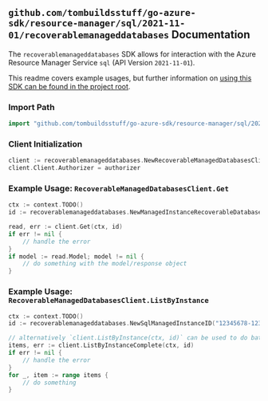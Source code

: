 
## `github.com/tombuildsstuff/go-azure-sdk/resource-manager/sql/2021-11-01/recoverablemanageddatabases` Documentation

The `recoverablemanageddatabases` SDK allows for interaction with the Azure Resource Manager Service `sql` (API Version `2021-11-01`).

This readme covers example usages, but further information on [using this SDK can be found in the project root](https://github.com/tombuildsstuff/go-azure-sdk/tree/main/docs).

### Import Path

```go
import "github.com/tombuildsstuff/go-azure-sdk/resource-manager/sql/2021-11-01/recoverablemanageddatabases"
```


### Client Initialization

```go
client := recoverablemanageddatabases.NewRecoverableManagedDatabasesClientWithBaseURI("https://management.azure.com")
client.Client.Authorizer = authorizer
```


### Example Usage: `RecoverableManagedDatabasesClient.Get`

```go
ctx := context.TODO()
id := recoverablemanageddatabases.NewManagedInstanceRecoverableDatabaseID("12345678-1234-9876-4563-123456789012", "example-resource-group", "managedInstanceValue", "recoverableDatabaseValue")

read, err := client.Get(ctx, id)
if err != nil {
	// handle the error
}
if model := read.Model; model != nil {
	// do something with the model/response object
}
```


### Example Usage: `RecoverableManagedDatabasesClient.ListByInstance`

```go
ctx := context.TODO()
id := recoverablemanageddatabases.NewSqlManagedInstanceID("12345678-1234-9876-4563-123456789012", "example-resource-group", "managedInstanceValue")

// alternatively `client.ListByInstance(ctx, id)` can be used to do batched pagination
items, err := client.ListByInstanceComplete(ctx, id)
if err != nil {
	// handle the error
}
for _, item := range items {
	// do something
}
```
